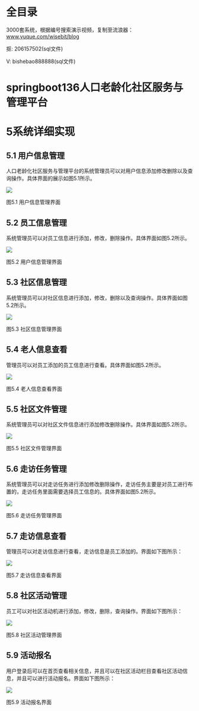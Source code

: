 # 全目录

3000套系统，根据编号搜索演示视频，复制至流浪器：www.yuque.com/wisebit/blog


<p>抠: 206157502(sql文件)</p>
<p>V: bishebao888888(sql文件)</p>


# springboot136人口老龄化社区服务与管理平台
# 5系统详细实现
## 5.1 用户信息管理
人口老龄化社区服务与管理平台的系统管理员可以对用户信息添加修改删除以及查询操作。具体界面的展示如图5.1所示。

![](/md/blog.010.png)

图5.1 用户信息管理界面
## 5.2 员工信息管理
系统管理员可以对员工信息进行添加，修改，删除操作。具体界面如图5.2所示。

![](/md/blog.011.png)


图5.2 用户信息管理界面
## 5.3 社区信息管理
系统管理员可以对社区信息进行添加，修改，删除以及查询操作。具体界面如图5.2所示。

![](/md/blog.012.png)

图5.3 社区信息管理界面
## 5.4 老人信息查看
管理员可以对员工添加的员工信息进行查看。具体界面如图5.2所示。

![](/md/blog.013.png)

图5.4 老人信息查看界面
## 5.5 社区文件管理
系统管理员可以对社区文件信息进行添加修改删除操作。具体界面如图5.2所示。

![](/md/blog.014.png)

图5.5 社区文件管理界面
## 5.6 走访任务管理
系统管理员可以对走访任务进行添加修改删除操作，走访任务主要是对员工进行布置的，走访任务里面需要选择员工信息的。具体界面如图5.2所示。

![](/md/blog.015.png)

图5.6 走访任务管理界面






## 5.7 走访信息查看
管理员可以对走访信息进行查看，走访信息是员工添加的。界面如下图所示：

![](/md/blog.016.png)

图5.7 走访信息查看界面
## 5.8 社区活动管理
员工可以对社区活动机进行添加，修改，删除，查询操作。界面如下图所示：

![](/md/blog.017.png)

图5.8 社区活动管理界面
## 5.9 活动报名
用户登录后可以在首页查看相关信息，并且可以在社区活动栏目查看社区活动信息，并且可以进行活动报名。界面如下图所示：

![](/md/blog.018.png)

图5.9 活动报名界面















